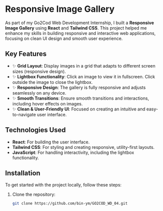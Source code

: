 # Responsive Image Gallery

As part of my Go2Cod Web Development Internship, I built a **Responsive Image Gallery** using **React** and **Tailwind CSS**. This project helped me enhance my skills in building responsive and interactive web applications, focusing on clean UI design and smooth user experience.

## Key Features

- ✨ **Grid Layout**: Display images in a grid that adapts to different screen sizes (responsive design).
- ✨ **Lightbox Functionality**: Click an image to view it in fullscreen. Click outside the image to close the lightbox.
- ✨ **Responsive Design**: The gallery is fully responsive and adjusts seamlessly on any device.
- ✨ **Smooth Transitions**: Ensure smooth transitions and interactions, including hover effects on images.
- ✨ **Clean & User-Friendly UI**: Focused on creating an intuitive and easy-to-navigate user interface.

## Technologies Used

- **React**: For building the user interface.
- **Tailwind CSS**: For styling and creating responsive, utility-first layouts.
- **JavaScript**: For handling interactivity, including the lightbox functionality.

## Installation

To get started with the project locally, follow these steps:

1. Clone the repository:
   ```bash
   git clone https://github.com/bin-ym/GO2COD_WD_04.git
